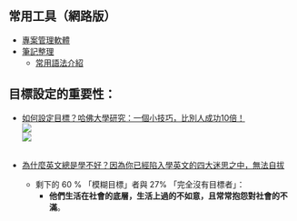 ## 常用工具（網路版）
- [專案管理軟體](https://trello.com/)
- [筆記整理](https://hackmd.io)
  - [常用語法介紹](https://www.playpcesor.com/2016/10/hackmd-hackpad-markdown.html)


## 目標設定的重要性：
- [如何設定目標？哈佛大學研究：一個小技巧，比別人成功10倍！](https://rich01.com/201710-2/)
  <br>![](https://i0.wp.com/img.rich01.com/uploads/20171206115150_39.jpg)
  <br>![](https://i0.wp.com/img.rich01.com/uploads/20171206115150_81.jpg)
  <br><br>
  
- [為什麼英文總是學不好？因為你已經陷入學英文的四大迷思之中，無法自拔](https://etalkingenglish.com/你也有嗎？學英文的四大迷思/)
  - 剩下的 60 % 「模糊目標」者與 27% 「完全沒有目標者」：
    - **他們生活在社會的底層，生活上過的不如意，且常常抱怨對社會的不滿**。
